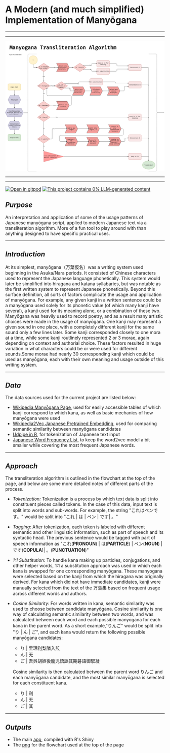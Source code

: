 # A Modern (and much simplified) Implementation of Manyōgana

---

---

![Custom Transliteration Algorithm](./Manyogana_Algorithm.png)

---

---

[![Open in gitpod](https://gitpod.io/button/open-in-gitpod.svg)](https://gitpod.io/#https://github.com/ryancahildebrandt/manyogana)
[![This project contains 0% LLM-generated content](https://brainmade.org/88x31-dark.png)](https://brainmade.org/)

## _Purpose_

An interpretation and application of some of the usage patterns of Japanese manyōgana script, applied to modern Japanese text via a transliteration algorithm. More of a fun tool to play around with than anything designed to have specific practical uses.

---

## _Introduction_

At its simplest, manyōgana（万葉仮名）was a writing system used beginning in the Asuka/Nara periods. It consisted of Chinese characters used to represent the Japanese language phonetically. This system would later be simplified into hiragana and katana syllabaries, but was notable as the first written system to represent Japanese phonetically. Beyond this surface definition, all sorts of factors complicate the usage and application of manyōgana. For example, any given kanji in a written sentence could be a manyōgana used solely for its phonetic value (of which many kanji have several), a kanji used for its meaning alone, or a combination of these two. Manyōgana was heavily used to record poetry, and as a result many artistic choices were made in the usage of manyōgana. One kanji may represent a given sound in one place, with a completely different kanji for the same sound only a few lines later. Some kanji corresponded closely to one mora at a time, while some kanji routlinely represented 2 or 3 morae, again depending on context and authorial choice. These factors resulted in huge variation in what characters could be or were used for different sounds.Some morae had nearly 30 corresponding kanji which could be used as manyōgana, each with their own meaning and usage outside of this writing system.

---

## _Data_

The data sources used for the current project are listed below:

- [Wikipedia Manyōgana Page](https://en.wikipedia.org/wiki/Man%27y%C5%8Dgana), used for easily accessible tables of which kanji correspond to which kana, as well as basic mechanics of how manyōgana were used
- [Wikipedia2Vec Japanese Pretrained Embedding](https://wikipedia2vec.github.io/wikipedia2vec/pretrained/), used for comparing semantic similarity between manyōgana candidates
- [Udpipe in R](https://bnosac.github.io/udpipe/en/index.html), for tokenization of Japanese text input
- [Japanese Word Frequency List](https://namakajiri.net/nikki/a-2015-count-of-japanese-word-frequency/), to keep the word2vec model a bit smaller while covering the most frequent Japanese words.

---

## _Approach_

The transliteration algorithm is outlined in the flowchart at the top of the page, and below are some more detailed notes of different parts of the process.

- _Tokenization:_ Tokenization is a process by which text data is split into constituent pieces called tokens. In the case of this data, input text is split into words and sub-words. For example, the string "これはペンです。" would be split into "これ | は | ペン | です| 。"
- _Tagging:_ After tokenization, each token is labeled with different semantic and other linguistic information, such as part of speech and its syntactic head. The previous sentence would be tagged with part of speech information as "これ(**PRONOUN**) | は(**PARTICLE**) | ペン(**NOUN**) | です(**COPULA**)| 。(**PUNCTUATION**)"
- _1:1 Substitution:_ To handle kana making up particles, conjugations, and other helper words, 1:1 a substitution approach was used in which each kana is swapped for one corresponding manyōgana. These manyogana were selected based on the kanji from which the hiragana was originally derived. For kana which did not have immediate candidates, kanji were manually selected from the text of the 万葉集 based on frequent usage across different words and authors.
- _Cosine Similarity:_ For words written in kana, semantic similarity was used to choose between candidate manyōgana. Cosine similarity is one way of calculating semantic similarity between two words, and was calculated between each word and each possible manyōgana for each kana in the parent word. As a short example,"りんご" would be split into "り | ん | ご", and each kana would return the following possible manyōgana candidates:

  - り | 里理利梨隣入煎
  - ん | 无
  - ご | 吾呉胡娯後籠児悟誤其期碁語御馭凝

  Cosine similarity is then calculated between the parent word りんご and each manyōgana candidate, and the most similar manyōgana is selected for each constituent kana.

  - り | 利
  - ん | 无
  - ご | 其

---

## _Outputs_

- The main [app](https://rhildebrandt.shinyapps.io/manyogana/), compiled with R's Shiny
- The [png](./Manyogana_Algorithm.png) for the flowchart used at the top of the page
